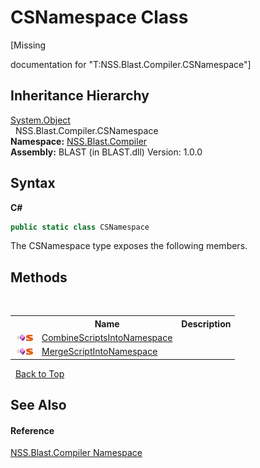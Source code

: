 # CSNamespace Class
 

\[Missing <summary> documentation for "T:NSS.Blast.Compiler.CSNamespace"\]


## Inheritance Hierarchy
<a href="https://docs.microsoft.com/dotnet/api/system.object" target="_blank" rel="noopener noreferrer">System.Object</a><br />&nbsp;&nbsp;NSS.Blast.Compiler.CSNamespace<br />
**Namespace:**&nbsp;<a href="N_NSS_Blast_Compiler">NSS.Blast.Compiler</a><br />**Assembly:**&nbsp;BLAST (in BLAST.dll) Version: 1.0.0

## Syntax

**C#**<br />
``` C#
public static class CSNamespace
```

The CSNamespace type exposes the following members.


## Methods
&nbsp;<table><tr><th></th><th>Name</th><th>Description</th></tr><tr><td>![Public method](media/pubmethod.gif "Public method")![Static member](media/static.gif "Static member")</td><td><a href="M_NSS_Blast_Compiler_CSNamespace_CombineScriptsIntoNamespace">CombineScriptsIntoNamespace</a></td><td /></tr><tr><td>![Public method](media/pubmethod.gif "Public method")![Static member](media/static.gif "Static member")</td><td><a href="M_NSS_Blast_Compiler_CSNamespace_MergeScriptIntoNamespace">MergeScriptIntoNamespace</a></td><td /></tr></table>&nbsp;
<a href="#csnamespace-class">Back to Top</a>

## See Also


#### Reference
<a href="N_NSS_Blast_Compiler">NSS.Blast.Compiler Namespace</a><br />